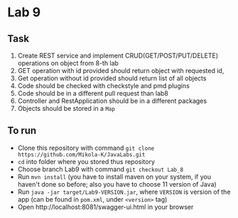 # Lab 9
## Task 
  1. Create REST service and implement CRUD(GET/POST/PUT/DELETE) operations on object from 8-th lab
  2. GET operation with id provided should return object with requested id, 
  3. Get operation without id provided should return list of all objects
  4. Code should be checked with checkstyle and pmd plugins
  5. Code should be in a different pull request than lab8
  6. Controller and RestApplication should be in a different packages
  7. Objects should be stored in a `Map`

## To run
  + Clone this repository with command `git clone https://github.com/Mikola-K/JavaLabs.git`
  + `cd` into folder where you stored thus repository
  + Choose branch Lab9 with command `git checkout Lab_8`
  + Run `mvn install` (you have to install maven on your system, if you haven't done so before; also you have to choose 11 version of Java)
  + Run `java -jar target/Lab9-VERSION.jar`, where `VERSION` is version of the app (can be found in `pom.xml`, under `<version>` tag)
  + Open http://localhost:8081/swagger-ui.html in your browser
